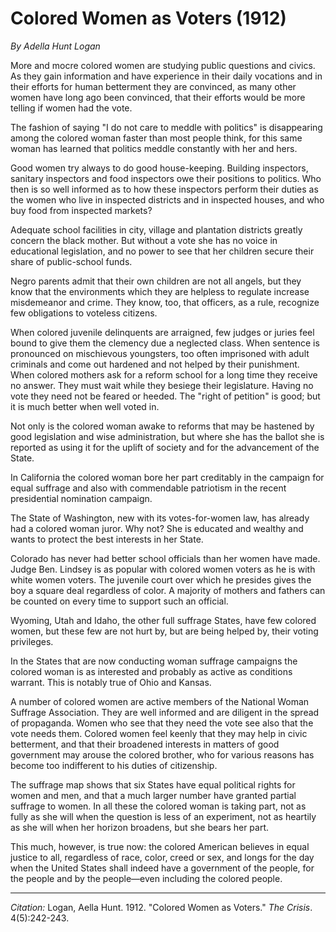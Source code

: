 <!--
title:   Colored Women as Voters
author:  Logan, Aella Hunt
journal: The Crisis
year:    1912
volume:  4
issue:   5
pages:   242-243
-->
# Colored Women as Voters (1912)

*By Adella Hunt Logan*

More and mocre colored women are studying public questions and civics. As they gain information and have experience in their daily vocations and in their efforts for human betterment they are convinced, as many other women have long ago been convinced, that their efforts would be more telling if women had the vote.

The fashion of saying "I do not care to meddle with politics" is disappearing among the colored woman faster than most people think, for this same woman has learned that politics meddle constantly with her and hers.

Good women try always to do good house-keeping. Building inspectors, sanitary inspectors and food inspectors owe their positions to politics. Who then is so well informed as to how these inspectors perform their duties as the women who live in inspected districts and in inspected houses, and who buy food from inspected markets?

Adequate school facilities in city, village and plantation districts greatly concern the black mother. But without a vote she has no voice in educational legislation, and no power to see that her children secure their share of public-school funds.

Negro parents admit that their own children are not all angels, but they know that the environments which they are helpless to regulate increase misdemeanor and crime. They know, too, that officers, as a rule, recognize few obligations to voteless citizens.

When colored juvenile delinquents are arraigned, few judges or juries feel bound to give them the clemency due a neglected class. When sentence is pronounced on mischievous youngsters, too often imprisoned with adult criminals and come out hardened and not helped by their punishment. When colored mothers ask for a reform school for a long time they receive no answer. They must wait while they besiege their legislature. Having no vote they need not be feared or heeded. The "right of petition" is good; but it is much better when well voted in.

Not only is the colored woman awake to reforms that may be hastened by good legislation and wise administration, but where she has the ballot she is reported as using it for the uplift of society and for the advancement of the State.

In California the colored woman bore her part creditably in the campaign for equal suffrage and also with commendable patriotism in the recent presidential nomination campaign.

The State of Washington, new with its votes-for-women law, has already had a colored woman juror. Why not? She is educated and wealthy and wants to protect the best interests in her State.

Colorado has never had better school officials than her women have made. Judge Ben. Lindsey is as popular with colored women voters as he is with white women voters. The juvenile court over which he presides gives the boy a square deal regardless of color. A majority of mothers and fathers can be counted on every time to support such an official.

Wyoming, Utah and Idaho, the other full suffrage States, have few colored women, but these few are not hurt by, but are being helped by, their voting privileges.

In the States that are now conducting woman suffrage campaigns the colored woman is as interested and probably as active as conditions warrant. This is notably true of Ohio and Kansas.

A number of colored women are active members of the National Woman Suffrage Association. They are well informed and are diligent in the spread of propaganda. Women who see that they need the vote see also that the vote needs them. Colored women feel keenly that they may help in civic betterment, and that their broadened interests in matters of good government may arouse the colored brother, who for various reasons has become too indifferent to his duties of citizenship.

The suffrage map shows that six States have equal political rights for women and men, and that a much larger number have granted partial suffrage to women. In all these the colored woman is taking part, not as fully as she will when the question is less of an experiment, not as heartily as she will when her horizon broadens, but she bears her part.

This much, however, is true now: the colored American believes in equal justice to all, regardless of race, color, creed or sex, and longs for the day when the United States shall indeed have a government of the people, for the people and by the people—even including the colored people. 

_________________
*Citation:* Logan, Aella Hunt. 1912. "Colored Women as Voters." *The Crisis*. 4(5):242-243.
